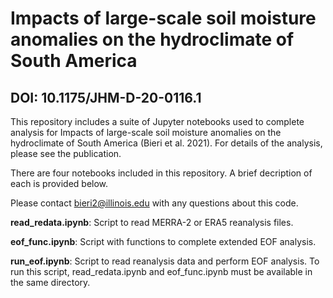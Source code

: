 # Impacts of large-scale soil moisture anomalies on the hydroclimate of South America
## DOI: 10.1175/JHM-D-20-0116.1

This repository includes a suite of Jupyter notebooks used to complete analysis for Impacts of large-scale soil moisture anomalies on the hydroclimate of South America (Bieri et al. 2021). For details of the analysis, please see the publication. 

There are four notebooks included in this repository. A brief decription of each is provided below. 

Please contact bieri2@illinois.edu with any questions about this code. 

<b>read_redata.ipynb</b>: Script to read MERRA-2 or ERA5 reanalysis files. 

<b>eof_func.ipynb</b>: Script with functions to complete extended EOF analysis. 

<b>run_eof.ipynb</b>: Script to read reanalysis data and perform EOF analysis. To run this script, read_redata.ipynb and eof_func.ipynb must be available in the same directory. 
